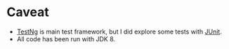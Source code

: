 # Caveat

* [TestNg](http://testng.org/) is main test framework, but I did explore some tests with [JUnit](https://junit.org/junit5/).
* All code has been run with JDK 8.